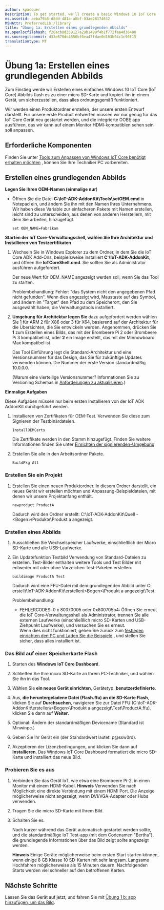 ```yaml
---
author: kpacquer
Description: To get started, we'll create a basic Windows 10 IoT Core (IoT Core) image, flash it to a micro SD card, and put it into a device to make sure that everything's working properly.
ms.assetid: aeba79b8-d8dd-481a-a8bf-03ae28174632
MSHAttr: PreferredLib:/library
title: "Übung 1a: Erstellen eines grundlegenden Abbilds"
ms.openlocfilehash: f26acb8d359127a29b1499f4b1f772faa4d36400
ms.sourcegitcommit: d33e870dc4850bf0ea47fdae0d163b04c1c90f15
translationtype: MT
---
```

# <a name="lab-1a-create-a-basic-image"></a>Übung 1a: Erstellen eines grundlegenden Abbilds

Zum Einstieg werde wir Erstellen eines einfaches Windows 10 IoT Core (IoT Core) Abbilds flash es zu einer micro SD-Karte und kopiert ihn in einem Gerät, um sicherzustellen, dass alles ordnungsgemäß funktioniert.

Wir werden einen Produktordner erstellen, der unsere ersten Entwurf darstellt. Für unsere erste Product entwerfen müssen wir nur genug für das IoT Core Gerät neu gestartet werden, und die integrierte OOBE app ausführen, das wir kann auf einem Monitor HDMI-kompatiblen sehen sein soll anpassen.

## <a name="span-idprerequisitesspanspan-idprerequisitesspanspan-idprerequisitesspanprerequisites"></a><span id="Prerequisites"></span><span id="prerequisites"></span><span id="PREREQUISITES"></span>Erforderliche Komponenten

Finden Sie unter [Tools zum Anpassen von Windows IoT Core benötigt erhalten möchten](set-up-your-pc-to-customize-iot-core.md) , können Sie Ihre Techniker PC vorbereiten.

## <a name="span-idcreateabasicimagespanspan-idcreateabasicimagespanspan-idcreateabasicimagespancreate-a-basic-image"></a><span id="Create_a_basic_image"></span><span id="create_a_basic_image"></span><span id="CREATE_A_BASIC_IMAGE"></span>Erstellen eines grundlegenden Abbilds

**Legen Sie Ihren OEM-Namen (einmalige nur)**

-   Öffnen Sie die Datei **C:\\IoT-ADK-AddonKit\\Tools\\setOEM.cmd** in Notepad ein, und ändern Sie ihn mit den Namen Ihres Unternehmens. Wir haben diese Variable zur einfacheren Pakete mit Namen erstellen, leicht sind zu unterscheiden, aus denen von anderen Herstellern, mit dem Sie arbeiten, hinzugefügt.

    ``` syntax
    set OEM_NAME=Fabrikam
    ```

**Starten der IoT Core-Verwaltungsshell, wählen Sie Ihre Architektur und Installieren von Testzertifikaten**

1.  Wechseln Sie in Windows Explorer zu dem Ordner, in dem Sie die IoT Core ADK Add-Ons, beispielsweise installiert **C:\\IoT-ADK-AddonKit**, und öffnen Sie **IoTCoreShell.cmd**. Sie sollten Sie als Administrator ausführen aufgefordert.

    Der neue Wert für OEM\_NAME angezeigt werden soll, wenn Sie das Tool zu starten.
    
    Problembehandlung: Fehler: "das System nicht den angegebenen Pfad nicht gefunden". Wenn dies angezeigt wird, Maustaste auf das Symbol, und ändern im "Target" den Pfad zu dem Speicherort, den Sie ausgewählt haben, die Verwaltungstools installiert.

2.  **Umgebung für Architektur legen Sie** dazu aufgefordert werden wählen Sie 1 für ARM 2 für X86 oder 3 für X64, basierend auf der Architektur für die Übersichten, die Sie entwickeln werden. Angenommen, drücken Sie **1** zum Erstellen eines Bilds, das mit der Brombeere Pi 2 oder Brombeere Pi 3 kompatibel ist, oder **2** ein Image erstellt, das mit der Minnowboard Max kompatibel ist.

    Das Tool Einführung legt die Standard-Architektur und eine Versionsnummer für das Design, das Sie für zukünftige Updates verwenden können. Die Nummer der erste Version standardmäßig 10.0.0.0.

    (Warum eine vierteilige Versionsnummer? Informationen Sie zu Versioning Schemas in [Anforderungen zu aktualisieren](../../service/mobile/update-requirements.md).)

**Einmalige Aufgaben**

Diese Aufgaben müssen nur beim ersten Installieren von der IoT ADK AddonKit durchgeführt werden.

1.  Installieren von Zertifikaten für OEM-Test. Verwenden Sie diese zum Signieren der Testbinärdateien.

    ``` syntax
    InstallOEMCerts
    ```
    Die Zertifikate werden in den Stamm hinzugefügt. Finden Sie weitere Informationen finden Sie unter [Einrichten der signierenden-Umgebung](https://msdn.microsoft.com/library/windows/hardware/dn756804)
    
2.  Erstellen Sie alle in den Arbeitsordner Pakete.

    ``` syntax
    BuildPkg All
    ```
        
### <a name="span-idcreateatestprojectspancreate-a-test-project"></a><span id="Create_a_test_project"></span>Erstellen Sie ein Projekt

1.  Erstellen Sie einen neuen Produktordner. In diesem Ordner darstellt, ein neues Gerät wir erstellen möchten und Anpassung-Beispieldateien, mit denen wir unsere Projektanfang enthält.

    ``` syntax
    newproduct ProductA
    ```

    Dadurch wird den Ordner erstellt: C:\\IoT-ADK-AddonKit\\Quell -&lt;Bogen&gt;\\Produkte\\Produkt a angezeigt.

### <a name="span-idbuildanimagespanbuild-an-image"></a><span id="Build_an_image"></span>Erstellen eines Abbilds

1.  Ausschließen Sie Wechselspeicher Laufwerke, einschließlich der Micro SD-Karte und alle USB-Laufwerke.

2.  Ein Updatefunktion Testbild Verwendung von Standard-Dateien zu erstellen. Test-Bilder enthalten weitere Tools und Test Bilder mit entweder mit oder ohne Vorzeichen Test-Paketen erstellen.

    ``` syntax
    buildimage ProductA Test
    ```

    Dadurch wird eine FFU-Datei mit dem grundlegenden Abbild unter C: erstellt\\IoT-ADK-AddonKit\\erstellen\\&lt;Bogen&gt;\\Produkt a angezeigt\\Test.

    Problembehandlung:
    
    -  FEHLERCODES: 0 x 80070005 oder 0x800705b4: Öffnen Sie erneut die IoT Core-Verwaltungsshell als Administrator, trennen Sie alle externen Laufwerke (einschließlich micro SD-Karten und USB-Ziehpunkt Laufwerke), und versuchen Sie es erneut.  
    Wenn dies nicht funktioniert, gehen Sie zurück zum [festlegen einrichten den PC und Laden Sie die Beispiele](set-up-your-pc-to-customize-iot-core.md) , und stellen Sie sicher, dass alles installiert ist.

### <a name="span-idflashanimagespanflash-the-image-to-a-memory-card"></a><span id="Flash_an_image"></span>Das Bild auf einer Speicherkarte Flash

1.  Starten des **Windows IoT Core Dashboard**.

2.  Schließen Sie Ihre micro SD-Karte an Ihrem PC-Techniker, und wählen Sie ihn in das Tool.

3.  Wählen Sie **ein neues Gerät einrichten**, Gerätetyp: **benutzerdefinierte**.

4.  Aus, **die heruntergeladene Datei (Flash.ffu) an die SD-Karte Flash**, klicken Sie auf **Durchsuchen**, navigieren Sie zur Datei FFU (C:\\IoT-ADK-AddonKit\\erstellen\\&lt;Bogen&gt;\\Produkt a angezeigt\\Test\\ProductA.ffu), klicken Sie dann auf **Weiter**.

5.  Optional: Ändern der standardmäßigen Devicename (Standard ist Minwinpc.) 

6.  Geben Sie Ihr Gerät ein (der Standardwert lautet: p@ssw0rd).

7.  Akzeptieren der Lizenzbedingungen, und klicken Sie dann auf **Installieren**. Das Windows IoT Core Dashboard formatiert die micro SD-Karte und installiert das neue Bild.

### <a name="span-idtryitoutspantry-it-out"></a><span id="Try_it_out"></span>Probieren Sie es aus

1.  Verbinden Sie das Gerät IoT, wie etwa eine Brombeere Pi-2, in einen Monitor mit einem HDMI-Kabel.
    **Hinweis**  Verwenden Sie nach Möglichkeit eine direkte Verbindung mit einem HDMI Port. Die Anzeige möglicherweise nicht angezeigt, wenn DVI/VGA-Adapter oder Hubs verwenden.

2.  Tragen Sie die micro SD-Karte mit Ihrem Bild.

3.  Schalten Sie es.

    Nach kurzer während das Gerät automatisch gestartet werden sollte, und die [standardmäßige IoT Test-app](https://developer.microsoft.com/windows/iot/samples/iotdefaultapp) (mit dem Codenamen "Bertha"), die grundlegende Informationen über das Bild zeigt sollte angezeigt werden.

    **Hinweis**  Einige Geräte möglicherweise beim ersten Start starten können, wenn einige 8 GB Klasse 10 SD-Karten mit sehr langsam. Langsame Hochfahren möglicherweise als 15 Minuten dauern. Nachfolgenden Starts werden viel schneller auf den betroffenen Karten.

## <a name="span-idnextstepsspanspan-idnextstepsspanspan-idnextstepsspannext-steps"></a><span id="Next_steps"></span><span id="next_steps"></span><span id="NEXT_STEPS"></span>Nächste Schritte

Lassen Sie das Gerät auf jetzt, und fahren Sie mit [Übung 1 b: app hinzufügen, um das Bild](deploy-your-app-with-a-standard-board.md).